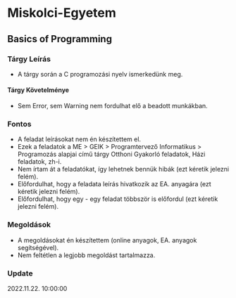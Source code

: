 # Miskolci-Egyetem

## Basics of Programming

### Tárgy Leírás
- A tárgy során a C programozási nyelv ismerkedünk meg.

#### Tárgy Követelménye
- Sem Error, sem Warning nem fordulhat elő a beadott munkákban.

### Fontos
- A feladat leírásokat nem én készítettem el.
- Ezek a feladatok a ME > GEIK > Programtervező Informatikus > Programozás alapjai című tárgy Otthoni Gyakorló feladatok, Házi feladatok, zh-i.
- Nem írtam át a feladatókat, így lehetnek bennük hibák (ezt kéretik jelezni felém).
- Előfordulhat, hogy a feladata leírás hivatkozik az EA. anyagára (ezt kéretik jelezni felém).
- Előfordulhat, hogy egy - egy feladat többször is előfordul (ezt kéretik jelezni felém).

### Megoldások
- A megoldásokat én készítettem (online anyagok, EA. anyagok segítségével).
- Nem feltétlen a legjobb megoldást tartalmazza.

### Update
2022.11.22. 10:00:00